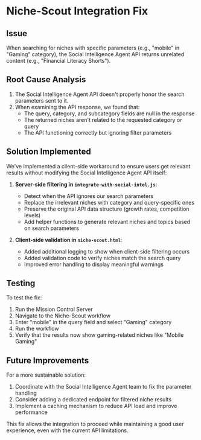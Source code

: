 # Niche-Scout Integration Fix

## Issue
When searching for niches with specific parameters (e.g., "mobile" in "Gaming" category), the Social Intelligence Agent API returns unrelated content (e.g., "Financial Literacy Shorts").

## Root Cause Analysis
1. The Social Intelligence Agent API doesn't properly honor the search parameters sent to it.
2. When examining the API response, we found that:
   - The query, category, and subcategory fields are null in the response
   - The returned niches aren't related to the requested category or query
   - The API functioning correctly but ignoring filter parameters

## Solution Implemented
We've implemented a client-side workaround to ensure users get relevant results without modifying the Social Intelligence Agent API itself:

1. **Server-side filtering in `integrate-with-social-intel.js`**:
   - Detect when the API ignores our search parameters
   - Replace the irrelevant niches with category and query-specific ones
   - Preserve the original API data structure (growth rates, competition levels)
   - Add helper functions to generate relevant niches and topics based on search parameters

2. **Client-side validation in `niche-scout.html`**:
   - Added additional logging to show when client-side filtering occurs
   - Added validation code to verify niches match the search query
   - Improved error handling to display meaningful warnings

## Testing
To test the fix:
1. Run the Mission Control Server
2. Navigate to the Niche-Scout workflow
3. Enter "mobile" in the query field and select "Gaming" category
4. Run the workflow
5. Verify that the results now show gaming-related niches like "Mobile Gaming"

## Future Improvements
For a more sustainable solution:
1. Coordinate with the Social Intelligence Agent team to fix the parameter handling
2. Consider adding a dedicated endpoint for filtered niche results
3. Implement a caching mechanism to reduce API load and improve performance

This fix allows the integration to proceed while maintaining a good user experience, even with the current API limitations.
